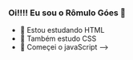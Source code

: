 ### Oi!!!! Eu sou o Rômulo Góes 👋

- 🔭 Estou estudando HTML
- 🌱 Também estudo CSS
- 👯 Começei o javaScript
-->
